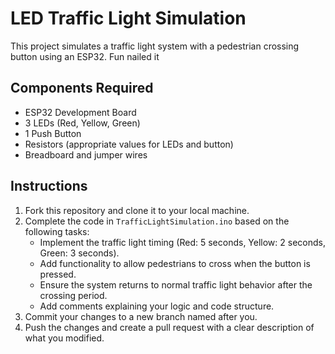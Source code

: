# LED Traffic Light Simulation

This project simulates a traffic light system with a pedestrian crossing button using an ESP32. 
Fun nailed it 

## Components Required
- ESP32 Development Board
- 3 LEDs (Red, Yellow, Green)
- 1 Push Button
- Resistors (appropriate values for LEDs and button)
- Breadboard and jumper wires

## Instructions
1. Fork this repository and clone it to your local machine.
2. Complete the code in `TrafficLightSimulation.ino` based on the following tasks:
   - Implement the traffic light timing (Red: 5 seconds, Yellow: 2 seconds, Green: 3 seconds).
   - Add functionality to allow pedestrians to cross when the button is pressed.
   - Ensure the system returns to normal traffic light behavior after the crossing period.
   - Add comments explaining your logic and code structure.
3. Commit your changes to a new branch named after you.
4. Push the changes and create a pull request with a clear description of what you modified.

